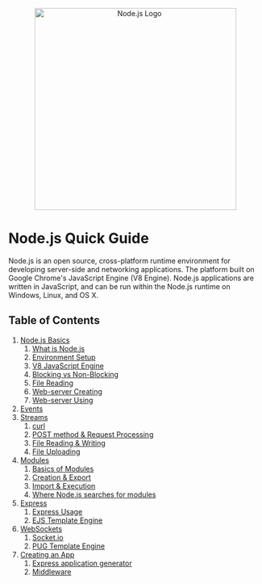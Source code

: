 <p align="center">
    <img
      alt="Node.js Logo"
      src="https://nodejs.org/static/images/logo-light.svg"
      width="400"
    />
</p>

# Node.js Quick Guide

Node.js is an open source, cross-platform runtime environment for developing server-side and networking applications. The platform built on Google Chrome's JavaScript Engine (V8 Engine). Node.js applications are written in JavaScript, and can be run within the Node.js runtime on Windows, Linux, and OS X.

## Table of Contents
1. [Node.js Basics](./1-basics/index.md)
    1. [What is Node.js](./1-basics/1-what-is-nodejs/index.md)
    2. [Environment Setup](./1-basics/2-environment-setup/index.md)
    3. [V8 JavaScript Engine](./1-basics/3-v8-javascript-engine/index.md)
    4. [Blocking vs Non-Blocking](./1-basics/4-blocking-vs-non-blocking/index.md)
    5. [File Reading](./1-basics/5-file-reading/index.md)
    6. [Web-server Creating](./1-basics/6-web-server-creating/index.md)
    7. [Web-server Using](./1-basics/7-web-server-using/index.md)
2. [Events](./2-events/index.md)
3. [Streams](./3-streams/index.md)
   1. [curl](./3-streams/index.md#curl)
   2. [POST method & Request Processing](./3-streams/index.md#HTTP-метод-POST-и-способы-обработки-запроса)
   3. [File Reading & Writing](./3-streams/index.md#Чтение-из-файла-и-запись-в-файл)
   4. [File Uploading](./3-streams/index.md#Загрузка-файла-на-сервер)
4. [Modules](./4-modules/index.md)
   1. [Basics of Modules](./4-modules/index.md#Принцип-создания-модулей)
   2. [Creation & Export](./4-modules/index.md#Создание-и-экспортирование-модулей)
   3. [Import & Execution](./4-modules/index.md#Импорт-модулей-и-выполнение)
   4. [Where Node.js searches for modules](./4-modules/index.md#Где-Node.js-ищет-модули?!)
5. [Express](./5-express/index.md)
   1. [Express Usage](./5-express/index.md#Инициализация-и-использование)
   2. [EJS Template Engine](./5-express/index.md#Шаблонизатор-EJS)
6. [WebSockets](./6-websockets/index.md)
   1. [Socket.io](./6-websockets/index.md#Socket.io)
   2. [PUG Template Engine](./6-websockets/index.md#Pug-–-HTML-шаблонизатор)
7. [Creating an App](./7-creating-app/index.md)
   1. [Express application generator](./7-creating-app/index.md#Создание-каркаса-приложения)
   2. [Middleware](./7-creating-app/index.md#Middleware)